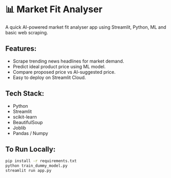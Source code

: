 # 📊 Market Fit Analyser

A quick AI-powered market fit analyser app using Streamlit, Python, ML and basic web scraping. 

## Features:
- Scrape trending news headlines for market demand.
- Predict ideal product price using ML model.
- Compare proposed price vs AI-suggested price.
- Easy to deploy on Streamlit Cloud.

## Tech Stack:
- Python
- Streamlit
- scikit-learn
- BeautifulSoup
- Joblib
- Pandas / Numpy

## To Run Locally:
```bash
pip install -r requirements.txt
python train_dummy_model.py
streamlit run app.py
